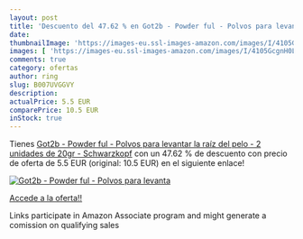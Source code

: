 ```yaml
---
layout: post
title: 'Descuento del 47.62 % en Got2b - Powder ful - Polvos para levanta'
date: 
thumbnailImage: 'https://images-eu.ssl-images-amazon.com/images/I/4105GcgnH0L._SL200_.jpg'
images: [ 'https://images-eu.ssl-images-amazon.com/images/I/4105GcgnH0L._SL200_.jpg' ]
comments: true
category: ofertas
author: ring
slug: B007UVGGVY
description:
actualPrice: 5.5 EUR
comparePrice: 10.5 EUR
inStock: true
---
```


Tienes [Got2b - Powder ful - Polvos para levantar la raíz del pelo - 2 unidades de 20gr - Schwarzkopf](https://www.amazon.es/dp/B007UVGGVY/?tag=tolees-21) con un 47.62 % de descuento con precio de oferta de 5.5 EUR (original: 10.5 EUR) en el siguiente enlace!

[![Got2b - Powder ful - Polvos para levanta](https://images-eu.ssl-images-amazon.com/images/I/4105GcgnH0L._SL200_.jpg)](https://www.amazon.es/dp/B007UVGGVY/?tag=tolees-21)

[Accede a la oferta!!](https://www.amazon.es/dp/B007UVGGVY/?tag=tolees-21)

Links participate in Amazon Associate program and might generate a comission on qualifying sales


